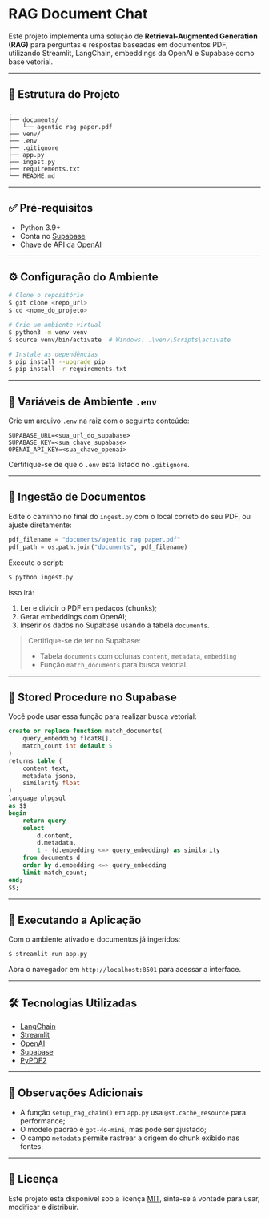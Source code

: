 
# RAG Document Chat

Este projeto implementa uma solução de **Retrieval-Augmented Generation (RAG)** para perguntas e respostas baseadas em documentos PDF, utilizando Streamlit, LangChain, embeddings da OpenAI e Supabase como base vetorial.

---

## 📁 Estrutura do Projeto

```
.
├── documents/
│   └── agentic rag paper.pdf
├── venv/
├── .env
├── .gitignore
├── app.py
├── ingest.py
├── requirements.txt
└── README.md
```

---

## ✅ Pré-requisitos

- Python 3.9+
- Conta no [Supabase](https://supabase.com/)
- Chave de API da [OpenAI](https://platform.openai.com/)

---

## ⚙️ Configuração do Ambiente

```bash
# Clone o repositório
$ git clone <repo_url>
$ cd <nome_do_projeto>

# Crie um ambiente virtual
$ python3 -m venv venv
$ source venv/bin/activate  # Windows: .\venv\Scripts\activate

# Instale as dependências
$ pip install --upgrade pip
$ pip install -r requirements.txt
```

---

## 🔐 Variáveis de Ambiente `.env`

Crie um arquivo `.env` na raiz com o seguinte conteúdo:

```
SUPABASE_URL=<sua_url_do_supabase>
SUPABASE_KEY=<sua_chave_supabase>
OPENAI_API_KEY=<sua_chave_openai>
```

Certifique-se de que o `.env` está listado no `.gitignore`.

---

## 📄 Ingestão de Documentos

Edite o caminho no final do `ingest.py` com o local correto do seu PDF, ou ajuste diretamente:

```python
pdf_filename = "documents/agentic rag paper.pdf"
pdf_path = os.path.join("documents", pdf_filename)
```

Execute o script:

```bash
$ python ingest.py
```

Isso irá:
1. Ler e dividir o PDF em pedaços (chunks);
2. Gerar embeddings com OpenAI;
3. Inserir os dados no Supabase usando a tabela `documents`.

> Certifique-se de ter no Supabase:
> - Tabela `documents` com colunas `content`, `metadata`, `embedding`
> - Função `match_documents` para busca vetorial.

---

## 🧠 Stored Procedure no Supabase

Você pode usar essa função para realizar busca vetorial:

```sql
create or replace function match_documents(
    query_embedding float8[],
    match_count int default 5
)
returns table (
    content text,
    metadata jsonb,
    similarity float
)
language plpgsql
as $$
begin
    return query
    select
        d.content,
        d.metadata,
        1 - (d.embedding <=> query_embedding) as similarity
    from documents d
    order by d.embedding <=> query_embedding
    limit match_count;
end;
$$;
```

---

## 🚀 Executando a Aplicação

Com o ambiente ativado e documentos já ingeridos:

```bash
$ streamlit run app.py
```

Abra o navegador em `http://localhost:8501` para acessar a interface.

---

## 🛠️ Tecnologias Utilizadas

- [LangChain](https://www.langchain.com/)
- [Streamlit](https://streamlit.io/)
- [OpenAI](https://platform.openai.com/)
- [Supabase](https://supabase.com/)
- [PyPDF2](https://pypi.org/project/PyPDF2/)

---

## 🧩 Observações Adicionais

- A função `setup_rag_chain()` em `app.py` usa `@st.cache_resource` para performance;
- O modelo padrão é `gpt-4o-mini`, mas pode ser ajustado;
- O campo `metadata` permite rastrear a origem do chunk exibido nas fontes.

---

## 📄 Licença

Este projeto está disponível sob a licença [MIT](LICENSE), sinta-se à vontade para usar, modificar e distribuir.
